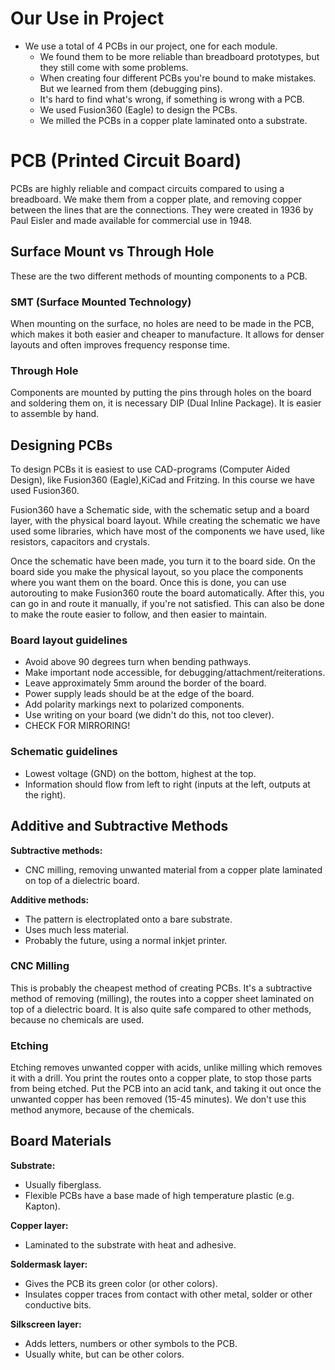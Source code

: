 # Our Use in Project
- We use a total of 4 PCBs in our project, one for each module.
	- We found them to be more reliable than breadboard prototypes, but they still come with some problems.
	- When creating four different PCBs you're bound to make mistakes. But we learned from them (debugging pins).
	- It's hard to find what's wrong, if something is wrong with a PCB.
	- We used Fusion360 (Eagle) to design the PCBs.
	- We milled the PCBs in a copper plate laminated onto a substrate.

# PCB (Printed Circuit Board)
PCBs are highly reliable and compact circuits compared to using a breadboard. We make them from a copper plate, and removing copper between the lines that are the connections. They were created in 1936 by Paul Eisler and made available for commercial use in 1948.

## Surface Mount vs Through Hole
These are the two different methods of mounting components to a PCB.

### SMT (Surface Mounted Technology)
When mounting on the surface, no holes are need to be made in the PCB, which makes it both easier and cheaper to manufacture. It allows for denser layouts and often improves frequency response time.

### Through Hole
Components are mounted by putting the pins through holes on the board and soldering them on, it is necessary DIP (Dual Inline Package). It is easier to assemble by hand.

## Designing PCBs
To design PCBs it is easiest to use CAD-programs (Computer Aided Design), like Fusion360 (Eagle),KiCad and Fritzing. In this course we have used Fusion360.

Fusion360 have a Schematic side, with the schematic setup and a board layer, with the physical board layout. While creating the schematic we have used some libraries, which have most of the components we have used, like resistors, capacitors and crystals.

Once the schematic have been made, you turn it to the board side. On the board side you make the physical layout, so you place the components where you want them on the board. Once this is done, you can use autorouting to make Fusion360 route the board automatically. After this, you can go in and route it manually, if you're not satisfied. This can also be done to make the route easier to follow, and then easier to maintain.
### Board layout guidelines
- Avoid above 90 degrees turn when bending pathways.
- Make important node accessible, for debugging/attachment/reiterations.
- Leave approximately 5mm around the border of the board.
- Power supply leads should be at the edge of the board.
- Add polarity markings next to polarized components.
- Use writing on your board (we didn't do this, not too clever).
- CHECK FOR MIRRORING!
### Schematic guidelines
- Lowest voltage (GND) on the bottom, highest at the top.
- Information should flow from left to right (inputs at the left, outputs at the right).

## Additive and Subtractive Methods
**Subtractive methods:**
- CNC milling, removing unwanted material from a copper plate laminated on top of a dielectric board.

**Additive methods:**
- The pattern is electroplated onto a bare substrate.
- Uses much less material.
- Probably the future, using a normal inkjet printer.

### CNC Milling
This is probably the cheapest method of creating PCBs. It's a subtractive method of removing (milling), the routes into a copper sheet laminated on top of a dielectric board. It is also quite safe compared to other methods, because no chemicals are used.

### Etching
Etching removes unwanted copper with acids, unlike milling which removes it with a drill. You print the routes onto a copper plate, to stop those parts from being etched. Put the PCB into an acid tank, and taking it out once the unwanted copper has been removed (15-45 minutes). We don't use this method anymore, because of the chemicals.

## Board Materials
**Substrate:**
- Usually fiberglass.
- Flexible PCBs have a base made of high temperature plastic (e.g. Kapton).

**Copper layer:**
- Laminated to the substrate with heat and adhesive.

**Soldermask layer:**
- Gives the PCB its green color (or other colors).
- Insulates copper traces from contact with other metal, solder or other conductive bits.

**Silkscreen layer:**
- Adds letters, numbers or other symbols to the PCB.
- Usually white, but can be other colors.
